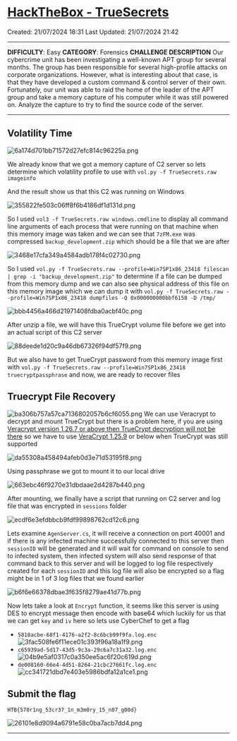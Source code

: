 # [HackTheBox - TrueSecrets](https://app.hackthebox.com/challenges/TrueSecrets)
Created: 21/07/2024 18:31
Last Updated: 21/07/2024 21:42
***
**DIFFICULTY**: Easy
**CATEGORY**: Forensics
**CHALLENGE DESCRIPTION** 
Our cybercrime unit has been investigating a well-known APT group for several months. The group has been responsible for several high-profile attacks on corporate organizations. However, what is interesting about that case, is that they have developed a custom command & control server of their own. Fortunately, our unit was able to raid the home of the leader of the APT group and take a memory capture of his computer while it was still powered on. Analyze the capture to try to find the source code of the server.
***
## Volatility Time
![6a174d701bb71572d27efc814c96225a.png](../../../../_resources/6a174d701bb71572d27efc814c96225a.png)

We already know that we got a memory capture of C2 server so lets determine which volatility profile to use with `vol.py -f TrueSecrets.raw imageinfo`

And the result show us that this C2 was running on Windows

![355822fe503c06ff8f6b4186df1d131d.png](../../../../_resources/355822fe503c06ff8f6b4186df1d131d.png)

So I used `vol3 -f TrueSecrets.raw windows.cmdline` to display all command line arguments of each process that were running on that machine when this memory image was taken and we can see that `7zFM.exe` was compressed `backup_development.zip` which should be a file that we are after

![3468e17cfa349a4584adb178f4c02730.png](../../../../_resources/3468e17cfa349a4584adb178f4c02730.png)

So I used `vol.py -f TrueSecrets.raw --profile=Win7SP1x86_23418 filescan | grep -i "backup_development.zip"` to determine if a file can be dumped from this memory dump and we can also see physical address of this file on this memory image which we can dump it with `vol.py -f TrueSecrets.raw --profile=Win7SP1x86_23418 dumpfiles -Q 0x000000000bbf6158 -D /tmp/`

![bbb4456a466d21971408fdba0acbf40c.png](../../../../_resources/bbb4456a466d21971408fdba0acbf40c.png)

After unzip a file, we will have this TrueCrypt volume file before we get into an actual script of this C2 server

![88deede1d20c9a46db67326f94df57f9.png](../../../../_resources/88deede1d20c9a46db67326f94df57f9.png)

But we also have to get TrueCrypt password from this memory image first with `vol.py -f TrueSecrets.raw --profile=Win7SP1x86_23418 truecryptpassphrase` and now, we are ready to recover files

## Truecrypt File Recovery
![ba306b757a57ca7136802057b6cf6055.png](../../../../_resources/ba306b757a57ca7136802057b6cf6055.png)
We can use Veracrypt to decrypt and mount TrueCrypt but there is a problem here, if you are using [Veracrypt version 1.26.7 or above then TrueCrypt decryption will not be there](https://superuser.com/questions/1210798/can-veracrypt-open-an-old-truecrypt-container) so we have to use [VeraCrypt 1.25.9](https://www.veracrypt.fr/en/Downloads_1.25.9.html) or below when TrueCrypt was still supported

![da55308a458494afeb0d3e71d53195f8.png](../../../../_resources/da55308a458494afeb0d3e71d53195f8.png)

Using passphrase we got to mount it to our local drive

![663ebc46f9270e31dbdaae2d4287b440.png](../../../../_resources/663ebc46f9270e31dbdaae2d4287b440.png)

After mounting, we finally have a script that running on C2 server and log file that was encrypted in `sessions` folder 

![ecdf6e3efdbbcb9fdf99898762cd12c6.png](../../../../_resources/ecdf6e3efdbbcb9fdf99898762cd12c6.png)

Lets examine `AgenServer.cs`, it will receive a connection on port 40001 and if there is any infected machine successfully connected to this server then `sessionID` will be generated and it will wait for command on console to send to infected system, then infected system will also send response of that command back to this server and will be logged to log file respectively created for each `sessionID` and this log file will also be encrypted so a flag might be in 1 of 3 log files that we found earlier

![b6f6e66378dbae3f635f8279ae41d77b.png](../../../../_resources/b6f6e66378dbae3f635f8279ae41d77b.png)

Now lets take a look at `Encrypt` function, it seems like this server is using DES to encrypt message then encode with base64 which luckily for us that we can get `key` and `iv` here so lets use CyberChef to get a flag

- `5818acbe-68f1-4176-a2f2-8c6bcb99f9fa.log.enc`
![3fac508fe6f11ece01c393f96a18a1f9.png](../../../../_resources/3fac508fe6f11ece01c393f96a18a1f9.png)
- `c65939ad-5d17-43d5-9c3a-29c6a7c31a32.log.enc`
![04b9e5af0317c0a350ee5ac6f20c619d.png](../../../../_resources/04b9e5af0317c0a350ee5ac6f20c619d.png)
- `de008160-66e4-4d51-8264-21cbc27661fc.log.enc`
![cc341721dbd7e403e5986bdfa12a1ce1.png](../../../../_resources/cc341721dbd7e403e5986bdfa12a1ce1.png)

## Submit the flag

```
HTB{570r1ng_53cr37_1n_m3m0ry_15_n07_g00d}
```

![26101e8d9094a6791e58c0ba7acb7dd4.png](../../../../_resources/26101e8d9094a6791e58c0ba7acb7dd4.png)
***

